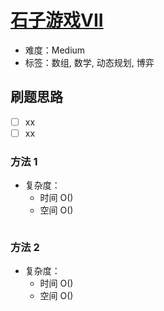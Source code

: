 # [石子游戏VII](https://leetcode-cn.com/problems/stone-game-vii/)

- 难度：Medium
- 标签：数组, 数学, 动态规划, 博弈

## 刷题思路

- [ ] xx
- [ ] xx

### 方法 1

- 复杂度：
    - 时间 O()
    - 空间 O()

``` js

```

### 方法 2

- 复杂度：
    - 时间 O()
    - 空间 O()

``` js

```
